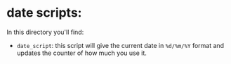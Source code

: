 # date scripts:
In this directory you'll find:
- `date_script`: this script will give the current date in `%d/%m/%Y` format and updates the counter of how much you use it.
